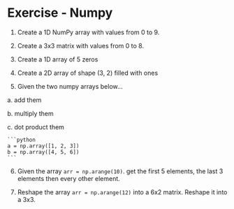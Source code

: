 # Exercise - Numpy

1. Create a 1D NumPy array with values from 0 to 9.

2. Create a 3x3 matrix with values from 0 to 8.

3. Create a 1D array of 5 zeros

4. Create a 2D array of shape (3, 2) filled with ones

5. Given the two numpy arrays below...

  a. add them

  b. multiply them

  c. dot product them

    ```python
    a = np.array([1, 2, 3])
    b = np.array([4, 5, 6])
    ```

6. Given the array `arr = np.arange(10)`. get the first 5 elements, the last 3 elements then every other element.

7. Reshape the array `arr = np.arange(12)` into a 6x2 matrix.  Reshape it into a 3x3.


